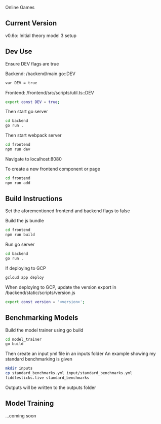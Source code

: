 Online Games

## Current Version

v0.6o: Initial theory model 3 setup

## Dev Use

Ensure DEV flags are true

Backend: /backend/main.go::DEV

```bash
var DEV = true
```

Frontend: /frontend/src/scripts/util.ts::DEV

```bash
export const DEV = true;
```

Then start go server

```bash
cd backend
go run .
```

Then start webpack server

```bash
cd frontend
npm run dev
```

Navigate to localhost:8080

To create a new frontend component or page

```bash
cd frontend
npm run add
```

## Build Instructions

Set the aforementioned frontend and backend flags to false

Build the js bundle

```bash
cd frontend
npm run build
```

Run go server

```bash
cd backend
go run .
```

If deploying to GCP

```bash
gcloud app deploy
```

When deploying to GCP, update the version export in /backend/static/scripts/version.js

```bash
export const version = '<version>';
```

## Benchmarking Models
Build the model trainer using go build

```bash
cd model_trainer
go build
```

Then create an input yml file in an inputs folder
An example showing my standard benchmarking is given

```bash
mkdir inputs
cp standard_benchmarks.yml input/standard_benchmarks.yml
fiddlesticks.live standard_benchmarks
```

Outputs will be written to the outputs folder

## Model Training
...coming soon

